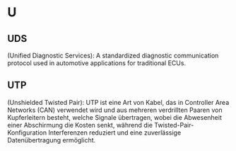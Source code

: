 # U

## UDS 

(Unified Diagnostic Services): A standardized diagnostic communication protocol used in automotive applications for traditional ECUs.

## UTP 

(Unshielded Twisted Pair): UTP ist eine Art von Kabel, das in Controller Area Networks (CAN) verwendet wird und aus mehreren verdrillten Paaren von Kupferleitern besteht, welche Signale übertragen, wobei die Abwesenheit einer Abschirmung die Kosten senkt, während die Twisted-Pair-Konfiguration Interferenzen reduziert und eine zuverlässige Datenübertragung ermöglicht.